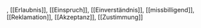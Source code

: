 , [[Erlaubnis]], [[Einspruch]], [[Einverständnis]], [[missbilligend]], [[Reklamation]], [[Akzeptanz]], [[Zustimmung]]